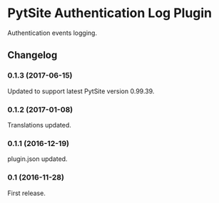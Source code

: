 # PytSite Authentication Log Plugin

Authentication events logging.


## Changelog


### 0.1.3 (2017-06-15)
Updated to support latest PytSite version 0.99.39.


### 0.1.2 (2017-01-08)
Translations updated.


### 0.1.1 (2016-12-19)
plugin.json updated.


### 0.1 (2016-11-28)
First release.
